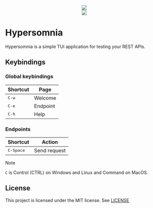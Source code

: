 <div style="text-align: center;">
  <image src="./docs/images/welcome.png" />
  <div style="display: flex; justify-content: center;">
    <image src="https://goreportcard.com/badge/github.com/HicaroD/hypersomnia" />
  </div>
</div>

# Hypersomnia

Hypersomnia is a simple TUI application for testing your REST APIs.

## Keybindings

### Global keybindings

| Shortcut       | Page     |
| -------------- | -------- |
| <kbd>C-w</kbd> | Welcome  |
| <kbd>C-e</kbd> | Endpoint |
| <kbd>C-h</kbd> | Help     |

### Endpoints

| Shortcut           | Action       |
| ------------------ | ------------ |
| <kbd>C-Space</kbd> | Send request |

> [!NOTE]
> `C` is Control (CTRL) on Windows and Linux and Command on MacOS.

## License

This project is licensed under the MIT license. See [LICENSE](./LICENSE)
